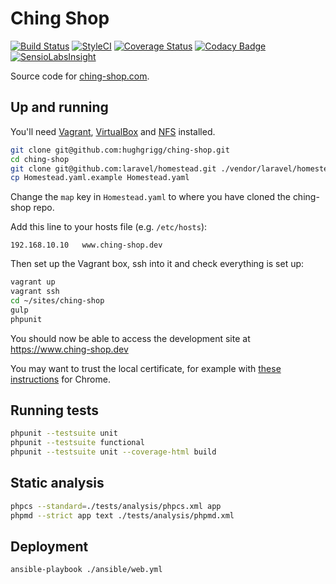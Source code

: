 Ching Shop
==========

[![Build Status](https://travis-ci.org/hughgrigg/ching-shop.svg)](https://travis-ci.org/hughgrigg/ching-shop)
[![StyleCI](https://styleci.io/repos/44910529/shield)](https://styleci.io/repos/44910529)
[![Coverage Status](https://coveralls.io/repos/github/hughgrigg/ching-shop/badge.svg?branch=master)](https://coveralls.io/github/hughgrigg/ching-shop?branch=master)
[![Codacy Badge](https://api.codacy.com/project/badge/grade/e8ff26290e6b48a8995cb6600988cf4b)](https://www.codacy.com/app/hugh_2/ching-shop)
[![SensioLabsInsight](https://insight.sensiolabs.com/projects/39464be8-2963-48b8-ad29-a1dc584b68f8/mini.png)](https://insight.sensiolabs.com/projects/39464be8-2963-48b8-ad29-a1dc584b68f8)

Source code for [ching-shop.com](https://www.ching-shop.com).

## Up and running

You'll need [Vagrant](https://www.vagrantup.com/),
[VirtualBox](https://www.virtualbox.org/) and
[NFS](https://help.ubuntu.com/community/SettingUpNFSHowTo) installed.

```bash
git clone git@github.com:hughgrigg/ching-shop.git
cd ching-shop
git clone git@github.com:laravel/homestead.git ./vendor/laravel/homestead
cp Homestead.yaml.example Homestead.yaml
```

Change the `map` key in `Homestead.yaml` to where you have cloned the ching-shop repo.

Add this line to your hosts file (e.g. `/etc/hosts`):

```
192.168.10.10   www.ching-shop.dev
```

Then set up the Vagrant box, ssh into it and check everything is set up:

```bash
vagrant up
vagrant ssh
cd ~/sites/ching-shop
gulp
phpunit
```

You should now be able to access the development site at
https://www.ching-shop.dev

You may want to trust the local certificate, for example with
[these instructions](https://stackoverflow.com/questions/7580508/getting-chrome-to-accept-self-signed-localhost-certificate/18602774#18602774)
for Chrome.

## Running tests

```bash
phpunit --testsuite unit
phpunit --testsuite functional
phpunit --testsuite unit --coverage-html build
```

## Static analysis

```bash
phpcs --standard=./tests/analysis/phpcs.xml app
phpmd --strict app text ./tests/analysis/phpmd.xml
```

## Deployment
 
```bash
ansible-playbook ./ansible/web.yml
```
